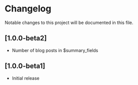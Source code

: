 # Changelog

Notable changes to this project will be documented in this file.

## [1.0.0-beta2]

- Number of blog posts in $summary_fields


## [1.0.0-beta1]

- Initial release

